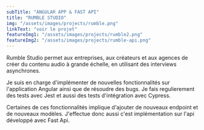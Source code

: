 ```yaml
---
subTitle: "ANGULAR APP & FAST API"
title: "RUMBLE STUDIO"
img: "/assets/images/projects/rumble.png"
linkText: "voir le projet"
featureImg1: "/assets/images/projects/rumble2.png"
featureImg2: "/assets/images/projects/rumble-api.png"
---
```


Rumble Studio permet aux entreprises, aux créateurs et aux agences de créer du contenu audio à grande échelle, en utilisant des interviews asynchrones.

Je suis en charge d'implémenter de nouvelles fonctionnalités sur l'application Angular ainsi que de résoudre des bugs. Je fais regulierement des tests avec Jest et aussi des tests d'intégration avec Cypress.

Certaines de ces fonctionnalités implique d'ajouter de nouveaux endpoint et de nouveaux modèles. J'effectue donc aussi c'est implémentation sur l'api développé avec Fast Api.
